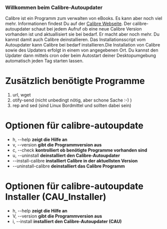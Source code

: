 ### Willkommen beim Calibre-Autoupdater ###

Calibre ist ein Programm zum verwalten von eBooks. Es kann aber noch viel mehr. Informationen findest Du auf der [Calibre Webseite](http://www.calibre-ebook.com).
Der calibre-autoupdater schaut bei jedem Aufruf ob eine neue Calibre Version vorhanden ist und aktuallisiert sie bei bedarf. Er macht aber noch mehr. Du kannst damit auch Calibre deinstallieren.
Das Installationsscript vom Autoupdater kann Calibre bei bedarf installieren.Die Installation von Calibre sowie des Updaters erfolgt in einem von angegebenen Ort.
Du kannst den Updater dann mittels cron oder beim Autostart deiner Desktopumgebung automatisch jeden Tag starten lassen.

# Zusätzlich benötigte Programme #
  1. url, wget
  1. otify-send (nicht unbedingt nötig, aber schone Sache :-) )
  1. rep and sed (sind Linux Bordmittel und sollten dabei sein)

# Optionen für calibre-autoupdate #

  * h, --help                   **zeigt die Hilfe an**
  * v, --version                **gibt die Programmversion aus**
  * c, --check                  **kontrolliert ob benötigte Programme vorhanden sind**
  * u, --uninstall              **deinstalliert den Calibre-Autoupdater**
  * --install-calibre   **installiert Calibre in der aktuellsten Version**
  * --uninstall-calibre      **deinstalliert das Calibre Programm**

# Optionen für calibre-autoupdate Installer (CAU\_Installer) #
  * h, --help              **zeigt die Hilfe an**
  * V, --version           **gibt die Programmversion aus**
  * i, --install           **installiert den Calibre-Autoupdater (CAU)**
